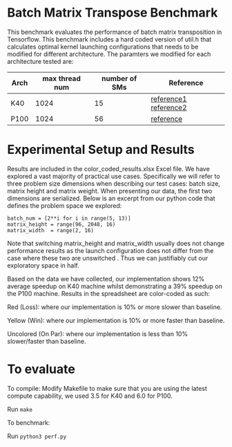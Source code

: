 # Batch Matrix Transpose Benchmark

This benchmark evaluates the performance of batch matrix transposition in Tensorflow. 
This benchmark includes a hard coded version of util.h that calculates optimal kernel launching configurations that needs to be modified for different architecture.
The paramters we modified for each architecture tested are:

| Arch | max thread num | number of SMs | Reference               |
|------|----------------|---------------|-------------------------|
| K40  | 1024           | 15            | [reference1](https://www.microway.com/hpc-tech-tips/nvidia-tesla-k40-atlas-gpu-accelerator-kepler-gk110b-up-close/) [reference2](http://gpu.cs.uct.ac.za/Slides/Kepler2.pdf)         |
| P100 | 1024           | 56            | [reference](https://images.nvidia.com/content/pdf/tesla/whitepaper/pascal-architecture-whitepaper.pdf) |

# Experimental Setup and Results

Results are included in the color\_coded\_results.xlsx Excel file. We have explored a vast majority of practical use cases. Specifically we will refer to three problem size dimensions when describing our test cases: batch size, matrix height and matrix weight. When presenting our data, the first two dimensions are serialized. Below is an excerpt from our python code that defines the problem space we explored:

```
batch_num = [2**i for i in range(5, 13)]
matrix_height = range(96, 2048, 16)
matrix_width  = range(2, 16)
```

Note that switching matrix\_height and matrix\_width usually does not change performance results as the launch configuration does not differ from the case where these two are unswitched . Thus we can justifiably cut our exploratory space in half.

Based on the data we have collected, our implementation shows 12% average speedup on K40 machine whilst demonstrating a 39% speedup on the P100 machine. Results in the spreadsheet are color-coded as such:

Red (Loss):    where our implementation is 10% or more slower than baseline.

Yellow (Win): where our implementation is 10% or more faster than baseline.

Uncolored (On Par): where our implementation is less than 10% slower/faster than baseline.

# To evaluate
To compile:
Modify Makefile to make sure that you are using the latest compute capability, we used 3.5 for K40 and 6.0 for P100.

Run `make`

To benchmark:

Run `python3 perf.py`
